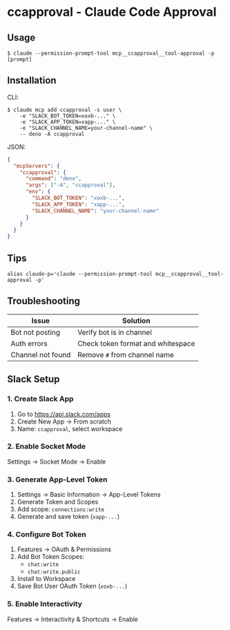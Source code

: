 # ccapproval - Claude Code Approval

## Usage

```shell
$ claude --permission-prompt-tool mcp__ccapproval__tool-approval -p [prompt]
```

## Installation

CLI:

```shell
$ claude mcp add ccapproval -s user \
	-e "SLACK_BOT_TOKEN=xoxb-..." \
	-e "SLACK_APP_TOKEN=xapp-..." \
	-e "SLACK_CHANNEL_NAME=your-channel-name" \
	-- deno -A ccapproval
```

JSON:

```json
{
  "mcpServers": {
    "ccapproval": {
      "command": "deno",
      "args": ["-A", "ccapproval"],
      "env": {
        "SLACK_BOT_TOKEN": "xoxb-...",
        "SLACK_APP_TOKEN": "xapp-...",
        "SLACK_CHANNEL_NAME": "your-channel-name"
      }
    }
  }
}
```

## Tips

```shell
alias claude-p='claude --permission-prompt-tool mcp__ccapproval__tool-approval -p'
```

## Troubleshooting

| Issue | Solution |
|-------|----------|
| Bot not posting | Verify bot is in channel |
| Auth errors | Check token format and whitespace |
| Channel not found | Remove `#` from channel name |

## Slack Setup

### 1. Create Slack App

1. Go to https://api.slack.com/apps
2. Create New App → From scratch
3. Name: `ccapproval`, select workspace

### 2. Enable Socket Mode

Settings → Socket Mode → Enable

### 3. Generate App-Level Token

1. Settings → Basic Information → App-Level Tokens
2. Generate Token and Scopes
3. Add scope: `connections:write`
4. Generate and save token (`xapp-...`)

### 4. Configure Bot Token
1. Features → OAuth & Permissions
2. Add Bot Token Scopes:
   - `chat:write`
   - `chat:write.public`
3. Install to Workspace
4. Save Bot User OAuth Token (`xoxb-...`)

### 5. Enable Interactivity

Features → Interactivity & Shortcuts → Enable

